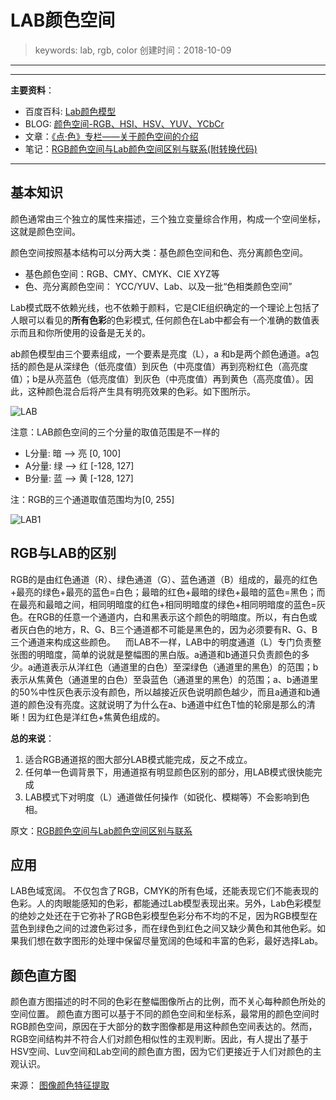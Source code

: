 # LAB颜色空间
>keywords: lab, rgb, color
>创建时间：2018-10-09

---
<script type="text/javascript" async
  src="https://cdn.mathjax.org/mathjax/latest/MathJax.js?config=TeX-MML-AM_CHTML">
</script>

---
**主要资料**：  

- 百度百科: [Lab颜色模型](https://baike.baidu.com/item/Lab%E9%A2%9C%E8%89%B2%E6%A8%A1%E5%9E%8B/3944053?fr=aladdin)  
- BLOG: [颜色空间-RGB、HSI、HSV、YUV、YCbCr](https://blog.csdn.net/baidu_35561918/article/details/52304556)  
- 文章：[《点·色》专栏——关于颜色空间的介绍](https://www.sohu.com/a/134276760_526605)  
- 笔记：[RGB颜色空间与Lab颜色空间区别与联系(附转换代码)](https://blog.csdn.net/dengheCSDN/article/details/78031825)

---

## 基本知识

颜色通常由三个独立的属性来描述，三个独立变量综合作用，构成一个空间坐标，这就是颜色空间。

颜色空间按照基本结构可以分两大类：基色颜色空间和色、亮分离颜色空间。

- 基色颜色空间：RGB、CMY、CMYK、CIE XYZ等  
- 色、亮分离颜色空间： YCC/YUV、Lab、以及一批“色相类颜色空间”  


Lab模式既不依赖光线，也不依赖于颜料，它是CIE组织确定的一个理论上包括了人眼可以看见的**所有色彩**的色彩模式, 任何颜色在Lab中都会有一个准确的数值表示而且和你所使用的设备是无关的。

ab颜色模型由三个要素组成，一个要素是亮度（L），a 和b是两个颜色通道。a包括的颜色是从深绿色（低亮度值）到灰色（中亮度值）再到亮粉红色（高亮度值）；b是从亮蓝色（低亮度值）到灰色（中亮度值）再到黄色（高亮度值）。因此，这种颜色混合后将产生具有明亮效果的色彩。如下图所示。  

![LAB](https://i.imgur.com/jAWFNFA.jpg)  

注意：LAB颜色空间的三个分量的取值范围是不一样的  

- L分量: 暗 --> 亮 [0, 100]  
- A分量: 绿 --> 红 [-128, 127]  
- B分量: 蓝 --> 黄 [-128, 127]  

注：RGB的三个通道取值范围均为[0, 255]

![LAB1](https://i.imgur.com/fZW6tLl.jpg)  

## RGB与LAB的区别
RGB的是由红色通道（R）、绿色通道（G）、蓝色通道（B）组成的，最亮的红色+最亮的绿色+最亮的蓝色=白色；最暗的红色+最暗的绿色+最暗的蓝色=黑色；而在最亮和最暗之间，相同明暗度的红色+相同明暗度的绿色+相同明暗度的蓝色=灰色。在RGB的任意一个通道内，白和黑表示这个颜色的明暗度。所以，有白色或者灰白色的地方，R、G、B三个通道都不可能是黑色的，因为必须要有R、G、B三个通道来构成这些颜色。    而LAB不一样，LAB中的明度通道（L）专门负责整张图的明暗度，简单的说就是整幅图的黑白版。a通道和b通道只负责颜色的多少。a通道表示从洋红色（通道里的白色）至深绿色（通道里的黑色）的范围；b表示从焦黄色（通道里的白色）至袅蓝色（通道里的黑色）的范围；a、b通道里的50%中性灰色表示没有颜色，所以越接近灰色说明颜色越少，而且a通道和b通道的颜色没有亮度。这就说明了为什么在a、b通道中红色T恤的轮廓是那么的清晰！因为红色是洋红色+焦黄色组成的。  

**总的来说**：  

1. 适合RGB通道抠的图大部分LAB模式能完成，反之不成立。  
2. 任何单一色调背景下，用通道抠有明显颜色区别的部分，用LAB模式很快能完成  
3. LAB模式下对明度（L）通道做任何操作（如锐化、模糊等）不会影响到色相。

原文：[RGB颜色空间与Lab颜色空间区别与联系](https://blog.csdn.net/dengheCSDN/article/details/78031825?utm_source=copy)


## 应用
LAB色域宽阔。 不仅包含了RGB，CMYK的所有色域，还能表现它们不能表现的色彩。人的肉眼能感知的色彩，都能通过Lab模型表现出来。另外，Lab色彩模型的绝妙之处还在于它弥补了RGB色彩模型色彩分布不均的不足，因为RGB模型在蓝色到绿色之间的过渡色彩过多，而在绿色到红色之间又缺少黄色和其他色彩。如果我们想在数字图形的处理中保留尽量宽阔的色域和丰富的色彩，最好选择Lab。

## 颜色直方图
颜色直方图描述的时不同的色彩在整幅图像所占的比例，而不关心每种颜色所处的空间位置。
颜色直方图可以基于不同的颜色空间和坐标系，最常用的颜色空间时RGB颜色空间，原因在于大部分的数字图像都是用这种颜色空间表达的。然而，RGB空间结构并不符合人们对颜色相似性的主观判断。因此，有人提出了基于HSV空间、Luv空间和Lab空间的颜色直方图，因为它们更接近于人们对颜色的主观认识。  

来源： [图像颜色特征提取](https://blog.csdn.net/chenbang110/article/details/7724824)
